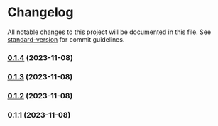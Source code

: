 # Changelog

All notable changes to this project will be documented in this file. See [standard-version](https://github.com/conventional-changelog/standard-version) for commit guidelines.

### [0.1.4](https://github.com/LucasSAmaral/spotify-playlist-manager/compare/v0.1.3...v0.1.4) (2023-11-08)

### [0.1.3](https://github.com/LucasSAmaral/spotify-playlist-manager/compare/v0.1.2...v0.1.3) (2023-11-08)

### [0.1.2](https://github.com/LucasSAmaral/spotify-playlist-manager/compare/v0.1.1...v0.1.2) (2023-11-08)

### 0.1.1 (2023-11-08)
